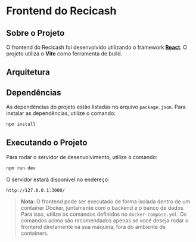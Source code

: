 # Frontend do Recicash

## Sobre o Projeto
O frontend do Recicash foi desenvolvido utilizando o framework [**React**](https://react.dev/). O projeto utiliza o **Vite** como ferramenta de build.

## Arquitetura

## Dependências
As dependências do projeto estão listadas no arquivo `package.json`. Para instalar as dependências, utilize o comando:

```bash
npm install
```

## Executando o Projeto
Para rodar o servidor de desenvolvimento, utilize o comando:

```bash
npm run dev
```

O servidor estará disponível no endereço:

```
http://127.0.0.1:3000/
```

> **Nota:** O frontend pode ser executado de forma isolada dentro de um container Docker, juntamente com o backend e o banco de dados. Para isso, utilize os comandos definidos no `docker-compose.yml`. Os comandos acima são recomendados apenas se você deseja rodar o frontend diretamente na sua máquina, fora do ambiente de containers.